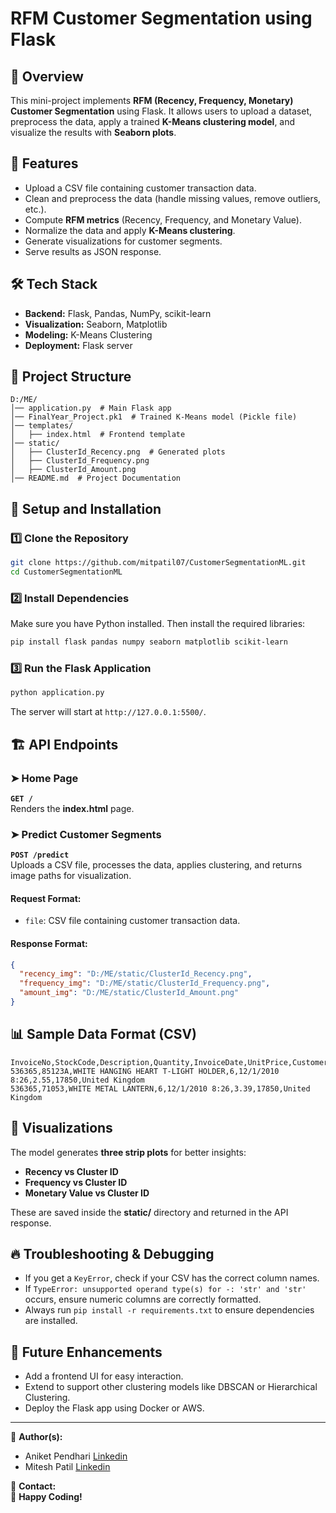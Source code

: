# RFM Customer Segmentation using Flask

## 📌 Overview
This mini-project implements **RFM (Recency, Frequency, Monetary) Customer Segmentation** using Flask. It allows users to upload a dataset, preprocess the data, apply a trained **K-Means clustering model**, and visualize the results with **Seaborn plots**.

## 🚀 Features
- Upload a CSV file containing customer transaction data.
- Clean and preprocess the data (handle missing values, remove outliers, etc.).
- Compute **RFM metrics** (Recency, Frequency, and Monetary Value).
- Normalize the data and apply **K-Means clustering**.
- Generate visualizations for customer segments.
- Serve results as JSON response.

## 🛠 Tech Stack
- **Backend:** Flask, Pandas, NumPy, scikit-learn
- **Visualization:** Seaborn, Matplotlib
- **Modeling:** K-Means Clustering
- **Deployment:** Flask server

## 📂 Project Structure
```
D:/ME/
│── application.py  # Main Flask app
│── FinalYear_Project.pk1  # Trained K-Means model (Pickle file)
│── templates/
│   ├── index.html  # Frontend template
│── static/
│   ├── ClusterId_Recency.png  # Generated plots
│   ├── ClusterId_Frequency.png
│   ├── ClusterId_Amount.png
│── README.md  # Project Documentation
```

## 🔧 Setup and Installation
### 1️⃣ Clone the Repository
```sh
git clone https://github.com/mitpatil07/CustomerSegmentationML.git
cd CustomerSegmentationML
```

### 2️⃣ Install Dependencies
Make sure you have Python installed. Then install the required libraries:
```sh
pip install flask pandas numpy seaborn matplotlib scikit-learn
```

### 3️⃣ Run the Flask Application
```sh
python application.py
```
The server will start at `http://127.0.0.1:5500/`.

## 🏗 API Endpoints
### ➤ **Home Page**
**`GET /`**  
Renders the **index.html** page.

### ➤ **Predict Customer Segments**
**`POST /predict`**  
Uploads a CSV file, processes the data, applies clustering, and returns image paths for visualization.

#### **Request Format:**
- `file`: CSV file containing customer transaction data.

#### **Response Format:**
```json
{
  "recency_img": "D:/ME/static/ClusterId_Recency.png",
  "frequency_img": "D:/ME/static/ClusterId_Frequency.png",
  "amount_img": "D:/ME/static/ClusterId_Amount.png"
}
```

## 📊 Sample Data Format (CSV)
```
InvoiceNo,StockCode,Description,Quantity,InvoiceDate,UnitPrice,CustomerID,Country
536365,85123A,WHITE HANGING HEART T-LIGHT HOLDER,6,12/1/2010 8:26,2.55,17850,United Kingdom
536365,71053,WHITE METAL LANTERN,6,12/1/2010 8:26,3.39,17850,United Kingdom
```

## 📸 Visualizations
The model generates **three strip plots** for better insights:
- **Recency vs Cluster ID**
- **Frequency vs Cluster ID**
- **Monetary Value vs Cluster ID**

These are saved inside the **static/** directory and returned in the API response.

## 🔥 Troubleshooting & Debugging
- If you get a `KeyError`, check if your CSV has the correct column names.
- If `TypeError: unsupported operand type(s) for -: 'str' and 'str'` occurs, ensure numeric columns are correctly formatted.
- Always run `pip install -r requirements.txt` to ensure dependencies are installed.

## 📌 Future Enhancements
- Add a frontend UI for easy interaction.
- Extend to support other clustering models like DBSCAN or Hierarchical Clustering.
- Deploy the Flask app using Docker or AWS.

---
📌 **Author(s):** 
- Aniket Pendhari [Linkedin](https://www.linkedin.com/in/aniket-pendhari)
- Mitesh Patil [Linkedin](https://www.linkedin.com/in/mitpatil07)

📧 **Contact:**   
🚀 **Happy Coding!**

